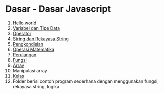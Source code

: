 # Dasar - Dasar Javascript

1. [Hello world](001_hello_world_/)
2. [Variabel dan Tipe Data](002_variable_datatype/)
3. [Operator](003_operator/)
4. [String dan Rekayasa String](004_string_and_string_manipulation/)
5. [Pengkondisian](005_conditioning/)
6. [Operasi Matematika](006_arithmetic_operation/)
7. [Perulangan](007_looping/)
8. [Fungsi](008_looping/)
9. [Array](009_array/)
10. Manipulasi array
11. [Kelas](011_classes/)
12. Folder berisi contoh program sederhana dengan menggunakan fungsi, rekayasa string, logika
